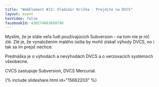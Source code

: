 ```yaml
---
title: "WebElement #13: Vladimír Kriška - Prejdite na DVCS"
layout: event
hasVideo: false
facebookId: 430274663699798
---
```



Myslím, že je stále veľa ľudí používajúcich Subversion - na tom nie je nič zlé. Zlé je, že vynaložením malého úsilia by
mohli získať výhody DVCS, no i tak sa im prejsť nechce.

Prednáška je o výhodách a nevýhodách DVCS a o verzovacích systémoch všeobecne.

CVCS zastupuje Subversion, DVCS Mercurial.

{% include slideshare.html id="15662203" %}